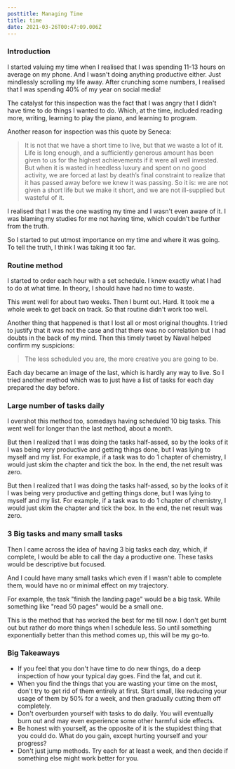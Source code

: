 ```yaml
---
posttitle: Managing Time
title: time
date: 2021-03-26T00:47:09.006Z
---
```

### Introduction
I started valuing my time when I realised that I was spending 11-13 hours on average on my phone. And I wasn't doing anything productive either. Just mindlessly scrolling my life away. After crunching some numbers, I realised that I was spending 40% of my year on social media!

The catalyst for this inspection was the fact that I was angry that I didn't have time to do things I wanted to do. Which, at the time, included reading more, writing, learning to play the piano, and learning to program.

Another reason for inspection was this quote by Seneca:
> It is not that we have a short time to live, but that we waste a lot of it. Life is long enough, and a sufficiently generous amount has been given to us for the highest achievements if it were all well invested. But when it is wasted in heedless luxury and spent on no good activity, we are forced at last by death’s final constraint to realize that it has passed away before we knew it was passing. So it is: we are not given a short life but we make it short, and we are not ill-supplied but wasteful of it.

I realised that I was the one wasting my time and I wasn't even aware of it. I was blaming my studies for me not having time, which couldn't be further from the truth.

So I started to put utmost importance on my time and where it was going. To tell the truth, I think I was taking it too far.

### Routine method
﻿﻿I started to order each hour with a set schedule. I knew exactly what I had to do at what time. In theory, I should have had no time to waste.

This went well for about two weeks. Then I burnt out. Hard. It took me a whole week to get back on track. So that routine didn't work too well. 

Another thing that happened is that I lost all or most original thoughts. I tried to justify that it was not the case and that there was no correlation but I had doubts in the back of my mind. Then this timely tweet by Naval helped confirm my suspicions:
> The less scheduled you are, the more creative you are going to be. 

Each day became an image of the last, which is hardly any way to live. So I tried another method which was to just have a list of tasks for each day prepared the day before.

### Large number of tasks daily
I overshot this method too, somedays having scheduled 10 big tasks. This went well for longer than the last method, about a month. 
 
But then I realized that I was doing the tasks half-assed, so by the looks of it I was being very productive and getting things done, but I was lying to myself and my list. For example, if a task was to do 1 chapter of chemistry, I would just skim the chapter and tick the box. In the end, the net result was zero. 
﻿  
  
  
 
But then I realized that I was doing the tasks half-assed, so by the looks of it I was being very productive and getting things done, but I was lying to myself and my list. For example, if a task was to do 1 chapter of chemistry, I would just skim the chapter and tick the box. In the end, the net result was zero.
 
### 3 Big tasks and many small tasks
Then I came across the idea of having 3 big tasks each day, which, if complete, I would be able to call the day a productive one. These tasks would be descriptive but focused.

And I could have many small tasks which even if I wasn't able to complete them, would have no or minimal effect on my trajectory. 

For example, the task "finish the landing page" would be a big task. While something like "read 50 pages" would be a small one.

This is the method that has worked the best for me till now. I don't get burnt out but rather do more things when I schedule less. So until something exponentially better than this method comes up, this will be my go-to.

### Big Takeaways
- If you feel that you don't have time to do new things, do a deep inspection of how your typical day goes. Find the fat, and cut it.
- When you find the things that you are wasting your time on the most, don't try to get rid of them entirely at first. Start small, like reducing your usage of them by 50% for a week, and then gradually cutting them off completely.
- Don't overburden yourself with tasks to do daily. You will eventually burn out and may even experience some other harmful side effects.
- Be honest with yourself, as the opposite of it is the stupidest thing that you could do. What do you gain, except hurting yourself and your progress?
- Don't just jump methods. Try each for at least a week, and then decide if something else might work better for you. 